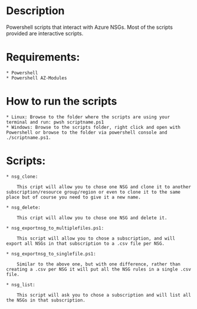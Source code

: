 # Description

Powershell scripts that interact with Azure NSGs. Most of the scripts provided are interactive scripts.

# Requirements:

    * Powershell
    * Powershell AZ-Modules

# How to run the scripts

    * Linux: Browse to the folder where the scripts are using your terminal and run: pwsh scriptname.ps1
    * Windows: Browse to the scripts folder, right click and open with Powershell or browse to the folder via powershell console and ./scriptname.ps1.

# Scripts:

    * nsg_clone:

        This cript will allow you to chose one NSG and clone it to another subscription/resource group/region or even to clone it to the same place but of course you need to give it a new name.

    * nsg_delete:

        This cript will allow you to chose one NSG and delete it.

    * nsg_exportnsg_to_multiplefiles.ps1:

        This script will allow you to chose a subscription, and will export all NSGs in that subscription to a .csv file per NSG.

    * nsg_exportnsg_to_singlefile.ps1:

        Similar to the above one, but with one difference, rather than creating a .csv per NSG it will put all the NSG rules in a single .csv file.

    * nsg_list:

        This script will ask you to chose a subscription and will list all the NSGs in that subscription.

